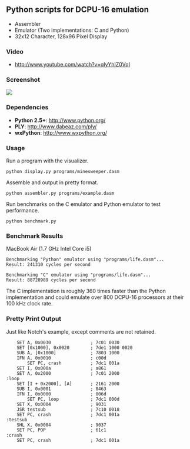 ## Python scripts for DCPU-16 emulation

- Assembler
- Emulator (Two implementations: C and Python)
- 32x12 Character, 128x96 Pixel Display

### Video

- http://www.youtube.com/watch?v=qIyYhIZ0VqI

### Screenshot

![](https://raw.github.com/fogleman/DCPU-16/master/screenshots/screenshot.png)

### Dependencies
- **Python 2.5+**: http://www.python.org/
- **PLY**: http://www.dabeaz.com/ply/
- **wxPython**: http://www.wxpython.org/

### Usage

Run a program with the visualizer.

    python display.py programs/minesweeper.dasm

Assemble and output in pretty format.

    python assembler.py programs/example.dasm

Run benchmarks on the C emulator and Python emulator to test performance.

    python benchmark.py

### Benchmark Results

MacBook Air (1.7 GHz Intel Core i5)

    Benchmarking "Python" emulator using "programs/life.dasm"...
    Result: 241310 cycles per second
    
    Benchmarking "C" emulator using "programs/life.dasm"...
    Result: 88728989 cycles per second

The C implementation is roughly 360 times faster than the Python implementation and could emulate over 800 DCPU-16 processors at their 100 kHz clock rate.

### Pretty Print Output

Just like Notch's example, except comments are not retained.

        SET A, 0x0030               ; 7c01 0030
        SET [0x1000], 0x0020        ; 7de1 1000 0020
        SUB A, [0x1000]             ; 7803 1000
        IFN A, 0x0010               ; c00d
            SET PC, crash           ; 7dc1 001a
        SET I, 0x000a               ; a861
        SET A, 0x2000               ; 7c01 2000
    :loop
        SET [I + 0x2000], [A]       ; 2161 2000
        SUB I, 0x0001               ; 8463
        IFN I, 0x0000               ; 806d
            SET PC, loop            ; 7dc1 000d
        SET X, 0x0004               ; 9031
        JSR testsub                 ; 7c10 0018
        SET PC, crash               ; 7dc1 001a
    :testsub
        SHL X, 0x0004               ; 9037
        SET PC, POP                 ; 61c1
    :crash
        SET PC, crash               ; 7dc1 001a

